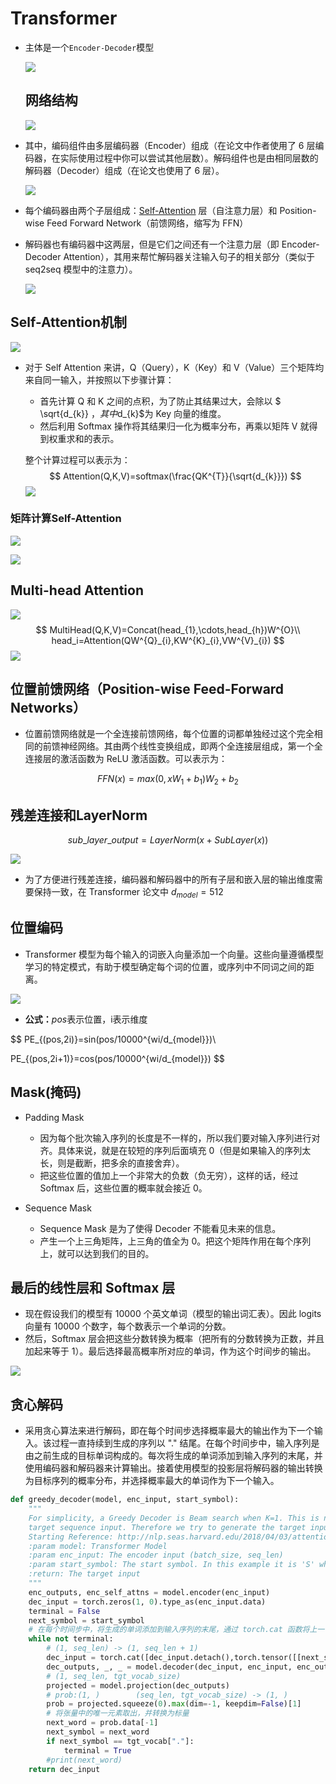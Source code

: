 # Transformer

- 主体是一个`Encoder-Decoder`模型

  ![](https://github.com/tom-jerr/MyblogImg/blob/main/object_detection/encoder_decoder.png)
  
  ## 网络结构
  
  ![](https://github.com/tom-jerr/MyblogImg/blob/main/object_detection/Transformer.png)

- 其中，编码组件由多层编码器（Encoder）组成（在论文中作者使用了 6 层编码器，在实际使用过程中你可以尝试其他层数）。解码组件也是由相同层数的解码器（Decoder）组成（在论文也使用了 6 层）。

  ![](https://github.com/tom-jerr/MyblogImg/blob/main/object_detection/Transformer_1.png)

- 每个编码器由两个子层组成：[Self-Attention](https://so.csdn.net/so/search?q=Self-Attention&spm=1001.2101.3001.7020) 层（自注意力层）和 Position-wise Feed Forward Network（前馈网络，缩写为 FFN）

- 解码器也有编码器中这两层，但是它们之间还有一个注意力层（即 Encoder-Decoder Attention），其用来帮忙解码器关注输入句子的相关部分（类似于 seq2seq 模型中的注意力）。

  ![](https://github.com/tom-jerr/MyblogImg/blob/main/object_detection/Transformer_2.png)

## Self-Attention机制

![](https://github.com/tom-jerr/MyblogImg/blob/main/object_detection/self-attention.png)

- 对于 Self Attention 来讲，Q（Query），K（Key）和 V（Value）三个矩阵均来自同一输入，并按照以下步骤计算：

  - 首先计算 Q 和 K 之间的点积，为了防止其结果过大，会除以 $ \sqrt{d_{k}} $，其中$d_{k}$为 Key 向量的维度。
  - 然后利用 Softmax 操作将其结果归一化为概率分布，再乘以矩阵 V 就得到权重求和的表示。

  整个计算过程可以表示为：
  $$
  Attention(Q,K,V)=softmax(\frac{QK^{T}}{\sqrt{d_{k}}})
  $$
  ![](https://github.com/tom-jerr/MyblogImg/blob/main/object_detection/self-attention_1.png)

### 矩阵计算Self-Attention

![](https://github.com/tom-jerr/MyblogImg/blob/main/object_detection/self-attention_2.png)

![](https://github.com/tom-jerr/MyblogImg/blob/main/object_detection/self-attention_3.png)

## Multi-head Attention

![](https://github.com/tom-jerr/MyblogImg/blob/main/object_detection/multi-head_attention.png)
$$
MultiHead(Q,K,V)=Concat(head_{1},\cdots,head_{h})W^{O}\\
head_i=Attention(QW^{Q}_{i},KW^{K}_{i},VW^{V}_{i})
$$
![](https://github.com/tom-jerr/MyblogImg/blob/main/object_detection/multi-head_attention_matrix.png)

## 位置前馈网络（Position-wise Feed-Forward Networks）

- 位置前馈网络就是一个全连接前馈网络，每个位置的词都单独经过这个完全相同的前馈神经网络。其由两个线性变换组成，即两个全连接层组成，第一个全连接层的激活函数为 ReLU 激活函数。可以表示为：

$$
FFN(x)=max(0,xW_{1}+b_{1})W_{2}+b_{2}
$$

## 残差连接和LayerNorm

$$
sub\_layer\_output=LayerNorm(x+SubLayer(x))
$$

![](https://github.com/tom-jerr/MyblogImg/blob/main/object_detection/sublayerout.png)

- 为了方便进行残差连接，编码器和解码器中的所有子层和嵌入层的输出维度需要保持一致，在 Transformer 论文中 $d_{model}=512$
  

## 位置编码

- Transformer 模型为每个输入的词嵌入向量添加一个向量。这些向量遵循模型学习的特定模式，有助于模型确定每个词的位置，或序列中不同词之间的距离。

![](https://github.com/tom-jerr/MyblogImg/blob/main/object_detection/position_code.png)

- **公式：**$pos$表示位置，i​表示维度

$$
PE_{(pos,2i)}=sin(pos/10000^{wi/d_{model}})\\

PE_{(pos,2i+1)}=cos(pos/10000^{wi/d_{model}})
$$

## Mask(掩码)

- Padding Mask
  - 因为每个批次输入序列的长度是不一样的，所以我们要对输入序列进行对齐。具体来说，就是在较短的序列后面填充 0（但是如果输入的序列太长，则是截断，把多余的直接舍弃）。
  - 把这些位置的值加上一个非常大的负数（负无穷），这样的话，经过 Softmax 后，这些位置的概率就会接近 0。

- Sequence Mask
  - Sequence Mask 是为了使得 Decoder 不能看见未来的信息。
  - 产生一个上三角矩阵，上三角的值全为 0。把这个矩阵作用在每个序列上，就可以达到我们的目的。

##  最后的线性层和 Softmax 层

- 现在假设我们的模型有 10000 个英文单词（模型的输出词汇表）。因此 logits 向量有 10000 个数字，每个数表示一个单词的分数。
- 然后，Softmax 层会把这些分数转换为概率（把所有的分数转换为正数，并且加起来等于 1）。最后选择最高概率所对应的单词，作为这个时间步的输出。

![](https://github.com/tom-jerr/MyblogImg/blob/main/object_detection/Transformer_last.png)

## 贪心解码

- 采用贪心算法来进行解码，即在每个时间步选择概率最大的输出作为下一个输入。该过程一直持续到生成的序列以 "." 结尾。在每个时间步中，输入序列是由之前生成的目标单词构成的。每次将生成的单词添加到输入序列的末尾，并使用编码器和解码器来计算输出。接着使用模型的投影层将解码器的输出转换为目标序列的概率分布，并选择概率最大的单词作为下一个输入。

~~~python
def greedy_decoder(model, enc_input, start_symbol):
    """
    For simplicity, a Greedy Decoder is Beam search when K=1. This is necessary for inference as we don't know the
    target sequence input. Therefore we try to generate the target input word by word, then feed it into the transformer.
    Starting Reference: http://nlp.seas.harvard.edu/2018/04/03/attention.html#greedy-decoding
    :param model: Transformer Model
    :param enc_input: The encoder input (batch_size, seq_len)
    :param start_symbol: The start symbol. In this example it is 'S' which corresponds to index 4
    :return: The target input
    """
    enc_outputs, enc_self_attns = model.encoder(enc_input)
    dec_input = torch.zeros(1, 0).type_as(enc_input.data)
    terminal = False
    next_symbol = start_symbol
    # 在每个时间步中，将生成的单词添加到输入序列的末尾，通过 torch.cat 函数将上一个生成的单词添加到输入序列中。
    while not terminal:
        # (1, seq_len) -> (1, seq_len + 1)         
        dec_input = torch.cat([dec_input.detach(),torch.tensor([[next_symbol]],dtype=enc_input.dtype).cuda()],-1)
        dec_outputs, _, _ = model.decoder(dec_input, enc_input, enc_outputs)
        # (1, seq_len, tgt_vocab_size)
        projected = model.projection(dec_outputs)
        # prob:(1, )		(seq_len, tgt_vocab_size) -> (1, )
        prob = projected.squeeze(0).max(dim=-1, keepdim=False)[1]
        # 将张量中的唯一元素取出，并转换为标量
        next_word = prob.data[-1]
        next_symbol = next_word
        if next_symbol == tgt_vocab["."]:
            terminal = True
        #print(next_word)            
    return dec_input
~~~

